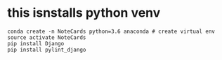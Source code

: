 # this isnstalls python venv
```
conda create -n NoteCards python=3.6 anaconda # create virtual env
source activate NoteCards
pip install Django
pip install pylint_django
```